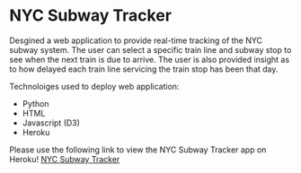 # NYC Subway Tracker

Desgined a web application to provide real-time tracking of the NYC subway system. The user can select a specific train line and subway stop to see when the next train is due to arrive. The user is also provided insight as to how delayed each train line servicing the train stop has been that day. 

Technoloiges used to deploy web application:
- Python
- HTML
- Javascript (D3)
- Heroku 

Please use the following link to view the NYC Subway Tracker app on Heroku!
[NYC Subway Tracker](https://mta-subway-tracker.herokuapp.com/)
